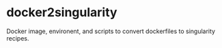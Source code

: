# docker2singularity
Docker image, environent, and scripts to convert dockerfiles to singularity recipes.
